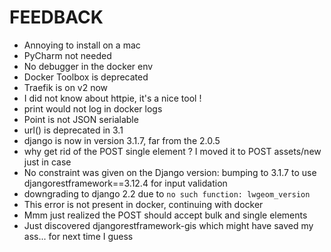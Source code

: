 FEEDBACK
========

- Annoying to install on a mac
- PyCharm not needed
- No debugger in the docker env
- Docker Toolbox is deprecated
- Traefik is on v2 now
- I did not know about httpie, it's a nice tool !
- print would not log in docker logs
- Point is not JSON serialable
- url() is deprecated in 3.1
- django is now in version 3.1.7, far from the 2.0.5
- why get rid of the POST single element ? I moved it to POST assets/new just in case
- No constraint was given on the Django version: bumping to 3.1.7 to use djangorestframework==3.12.4 for input validation
- downgrading to django 2.2 due to `no such function: lwgeom_version`
- This error is not present in docker, continuing with docker
- Mmm just realized the POST should accept bulk and single elements
- Just discovered djangorestframework-gis which might have saved my ass... for next time I guess
